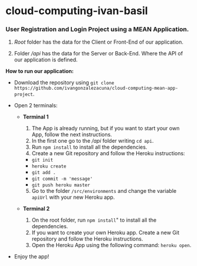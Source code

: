 # cloud-computing-ivan-basil

### User Registration and Login Project using a MEAN Application.

1. *_Root_* folder has the data for the Client or Front-End of our application.

2. Folder *_/api_* has the data for the Server or Back-End. Where the API of our application is defined.



**How to run our application:**

- Download the repository using `git clone https://github.com/ivangonzalezacuna/cloud-computing-mean-app-project`.

- Open 2 terminals:

  - **Terminal 1**
  
    1. The App is already running, but if you want to start your own App, follow the next instructions.
    2. In the first one go to the *_/api_* folder writing `cd api`. 
    3. Run `npm install` to install all the dependencies.
    4. Create a new Git repository and follow the Heroku instructions: 
      - `git init`
      - `heroku create`
      - `git add .`
      - `git commit -m 'message'`
      - `git push heroku master`
    5. Go to the folder `/src/environments` and change the variable `apiUrl` with your new Heroku app.


  - **Terminal 2**
  
    1. On the root folder, run `npm install`" to install all the dependencies.
    2. If you want to create your own Heroku app. Create a new Git repository and follow the Heroku instructions.
    3. Open the Heroku App using the following command: `heroku open`.
    
- Enjoy the app!
